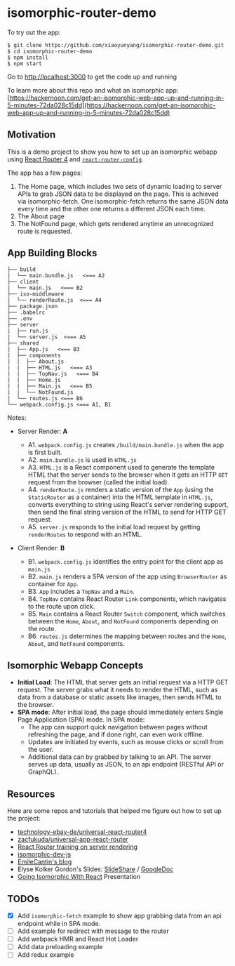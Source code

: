 # isomorphic-router-demo


To try out the app:

```
$ git clone https://github.com/xiaoyunyang/isomorphic-router-demo.git
$ cd isomorphic-router-demo
$ npm install
$ npm start
```

Go to [http://localhost:3000](http://localhost:3000) to get the code up and running

To learn more about this repo and what an isomorphic app: [https://hackernoon.com/get-an-isomorphic-web-app-up-and-running-in-5-minutes-72da028c15dd](https://hackernoon.com/get-an-isomorphic-web-app-up-and-running-in-5-minutes-72da028c15dd)  

## Motivation

This is a demo project to show you how to set up an isomorphic webapp using [React Router 4](https://github.com/ReactTraining/react-router) and [`react-router-config`](https://github.com/ReactTraining/react-router/tree/master/packages/react-router-config).

The app has a few pages:

1. The Home page, which includes two sets of dynamic loading to server APIs to grab JSON data to be displayed on the page. This is achieved via isomorphic-fetch. One isomorphic-fetch returns the same JSON data every time and the other one returns a different JSON each time.
2. The About page
3. The NotFound page, which gets rendered anytime an unrecognized route is requested.

## App Building Blocks

```
├── build
|  └── main.bundle.js   <=== A2
├── client
|  └── main.js   <=== B2
├── iso-middleware
|  └── renderRoute.js  <=== A4
├── package.json
├── .babelrc
├── .env
├── server
|  ├── run.js
|  └── server.js  <=== A5
├── shared
|  ├── App.js   <=== B3
|  ├── components
|  |  ├── About.js
|  |  ├── HTML.js   <=== A3
|  |  ├── TopNav.js   <=== B4
|  |  ├── Home.js
|  |  ├── Main.js   <=== B5
|  |  └── NotFound.js
|  └── routes.js <=== B6
└── webpack.config.js <=== A1, B1
```

Notes:

* Server Render: **A**  
	* A1. `webpack.config.js` creates `/build/main.bundle.js` when the app is first built.
	* A2. `main.bundle.js` is used in `HTML.js`
	* A3. `HTML.js` is a React component used to generate the template HTML that the server sends to the browser when it gets an HTTP `GET` request from the browser (called the initial load).
	* A4. `renderRoute.js` renders a static version of the `App` (using the `StaticRouter` as a container) into the HTML template in `HTML.js`, converts everything to string using React's server rendering support, then send the final string version of the HTML to send for HTTP GET request.
	* A5. `server.js` responds to the initial load request by getting `renderRoutes` to respond with an HTML.

* Client Render: **B**
	* B1. `webpack.config.js` identifies the entry point for the client app as `main.js`
	* B2. `main.js` renders a SPA version of the app using `BrowserRouter` as container for `App`.
	* B3. `App` includes a `TopNav` and a `Main`.
	* B4. `TopNav` contains React Router `Link` components, which navigates to the route upon click.
	* B5. `Main` contains a React Router `Switch` component, which switches between the `Home`, `About`, and `NotFound` components depending on the route.
	* B6. `routes.js` determines the mapping between routes and the `Home`, `About`, and `NotFound` components.


## Isomorphic Webapp Concepts

* **Initial Load**:  The HTML that server gets an initial request via a HTTP GET request. The server grabs what it needs to render the HTML, such as data from a database or static assets like images, then sends HTML to the browser.
* **SPA mode**: After initial load, the page should immediately enters Single Page Application (SPA) mode. In SPA mode:
	* The app can support quick navigation between pages without refreshing the page, and if done right, can even work offline.
	* Updates are initiated by events, such as mouse clicks or scroll from the user.
	* Additional data can by grabbed by talking to an API. The server serves up data, usually as JSON, to an api endpoint (RESTful API or GraphQL).

## Resources
Here are some repos and tutorials that helped me figure out how to set up the project:

* [technology-ebay-de/universal-react-router4](https://github.com/technology-ebay-de/universal-react-router4/tree/master/src/shared)
* [zacfukuda/universal-app-react-router](https://github.com/zacfukuda/universal-app-react-router)
* [React Router training on server rendering](https://reacttraining.com/react-router/web/guides/server-rendering)
* [isomorphic-dev-js](https://github.com/isomorphic-dev-js/complete-isomorphic-example)
* [EmileCantin's blog](https://blog.emilecantin.com/web/react/javascript/2017/05/16/ssr-react-router-4-webpack-code-split.html)
* Elyse Kolker Gordon's Slides: [SlideShare](https://www.slideshare.net/ElyseKolkerGordon/building-universal-web-apps-with-react-72715124) / [GoogleDoc](https://docs.google.com/presentation/d/1zxF2wvvOxctqqt78ho5D2lCKkU8R2X0wcY_O8TIbVGA/pub?start=false&loop=false&delayms=10000)
* [Going Isomorphic With React](https://bensmithett.github.io/going-isomorphic-with-react/#/) Presentation

## TODOs

- [X] Add `isomorphic-fetch` example to show app grabbing data from an api endpoint while in SPA mode.
- [ ] Add example for redirect with message to the router
- [ ] Add webpack HMR and React Hot Loader
- [ ] Add data preloading example
- [ ] Add redux example
